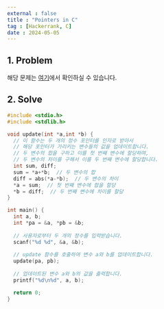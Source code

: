 ```yaml
---
external : false
title : "Pointers in C"
tag : [Hackerrank, C]
date : 2024-05-05
---
```


## 1. Problem

해당 문제는 [여기](https://www.hackerrank.com/challenges/pointer-in-c/problem?isFullScreen=true)에서 확인하실 수 있습니다.

## 2. Solve

```cpp
#include <stdio.h>
#include <stdlib.h>

void update(int *a,int *b) {
  // 이 함수는 두 개의 정수 포인터를 인자로 받아서
  // 해당 포인터가 가리키는 변수들의 값을 업데이트합니다.
  // 두 변수의 합을 구하고 이를 첫 번째 변수에 할당하며,
  // 두 변수의 차이를 구해서 이를 두 번째 변수에 할당합니다.
  int sum, diff;
  sum = *a+*b;  // 두 변수의 합
  diff = abs(*a-*b);  // 두 변수의 차이
  *a = sum;  // 첫 번째 변수에 합을 할당
  *b = diff;  // 두 번째 변수에 차이를 할당
}

int main() {
  int a, b;
  int *pa = &a, *pb = &b;
  
  // 사용자로부터 두 개의 정수를 입력받습니다.
  scanf("%d %d", &a, &b);
  
  // update 함수를 호출하여 변수 a와 b를 업데이트합니다.
  update(pa, pb);
  
  // 업데이트된 변수 a와 b의 값을 출력합니다.
  printf("%d\n%d", a, b);

  return 0;
}
```
